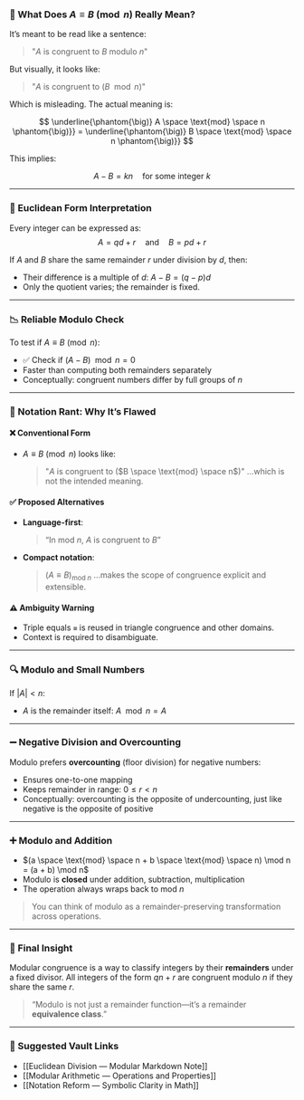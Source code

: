 
### 🧠 What Does $A \equiv B \pmod{n}$ Really Mean?

It’s meant to be read like a sentence:
> "$A$ is congruent to $B$ modulo $n$"

But visually, it looks like:
> "$A$ is congruent to ($B \mod n$)"

Which is misleading. The actual meaning is:

$$
\underline{\phantom{\big)} A \space \text{mod} \space n \phantom{\big)}} = \underline{\phantom{\big)} B \space \text{mod} \space n \phantom{\big)}}
$$

This implies:

$$
A - B = kn \quad \text{for some integer } k
$$

---

### 🧩 Euclidean Form Interpretation

Every integer can be expressed as:
$$
A = qd + r \quad \text{and} \quad B = pd + r
$$

If $A$ and $B$ share the same remainder $r$ under division by $d$, then:

- Their difference is a multiple of $d$:
  $A - B = (q - p)d$
- Only the quotient varies; the remainder is fixed.

---

### 📉 Reliable Modulo Check

To test if $A \equiv B \pmod{n}$:

- ✅ Check if $(A - B) \mod n = 0$
- Faster than computing both remainders separately
- Conceptually: congruent numbers differ by full groups of $n$

---

### 🤔 Notation Rant: Why It’s Flawed

#### ❌ Conventional Form

- $A \equiv B \pmod{n}$ looks like:
  > "$A$ is congruent to ($B \space \text{mod} \space n$)"
  …which is not the intended meaning.

#### ✅ Proposed Alternatives

- **Language-first**:
  > “In mod $n$, $A$ is congruent to $B$”

- **Compact notation**:
  > $(A \equiv B)_{\text{mod }n}$
  …makes the scope of congruence explicit and extensible.

#### ⚠️ Ambiguity Warning

- Triple equals `≡` is reused in triangle congruence and other domains.
- Context is required to disambiguate.

---

### 🔍 Modulo and Small Numbers

If $|A| < n$:

- $A$ is the remainder itself:
  $A \mod n = A$

---

### ➖ Negative Division and Overcounting

Modulo prefers **overcounting** (floor division) for negative numbers:

- Ensures one-to-one mapping
- Keeps remainder in range: $0 \le r < n$
- Conceptually: overcounting is the opposite of undercounting, just like negative is the opposite of positive

---

### ➕ Modulo and Addition

- $(a \space \text{mod} \space n + b \space \text{mod} \space n) \mod n = (a + b) \mod n$
- Modulo is **closed** under addition, subtraction, multiplication
- The operation always wraps back to mod $n$

> You can think of modulo as a remainder-preserving transformation across operations.

---

### 🧠 Final Insight

Modular congruence is a way to classify integers by their **remainders** under a fixed divisor. All integers of the form $qn + r$ are congruent modulo $n$ if they share the same $r$.

> “Modulo is not just a remainder function—it’s a remainder **equivalence class**.”

---

### 🧠 Suggested Vault Links

- [[Euclidean Division — Modular Markdown Note]]
- [[Modular Arithmetic — Operations and Properties]]
- [[Notation Reform — Symbolic Clarity in Math]]
